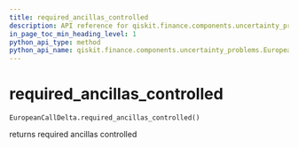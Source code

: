 ```yaml
---
title: required_ancillas_controlled
description: API reference for qiskit.finance.components.uncertainty_problems.EuropeanCallDelta.required_ancillas_controlled
in_page_toc_min_heading_level: 1
python_api_type: method
python_api_name: qiskit.finance.components.uncertainty_problems.EuropeanCallDelta.required_ancillas_controlled
---
```


# required\_ancillas\_controlled

<span id="qiskit.finance.components.uncertainty_problems.EuropeanCallDelta.required_ancillas_controlled" />

`EuropeanCallDelta.required_ancillas_controlled()`

returns required ancillas controlled

